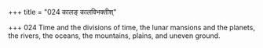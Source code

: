 +++
title = "024 कालङ् कालविभक्तीश्"

+++
024	Time and the divisions of time, the lunar mansions and the planets, the rivers, the oceans, the mountains, plains, and uneven ground.